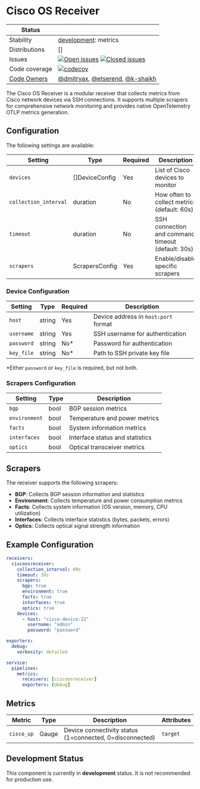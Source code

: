 # Cisco OS Receiver

<!-- status autogenerated section -->
| Status        |           |
| ------------- |-----------|
| Stability     | [development]: metrics   |
| Distributions | [] |
| Issues        | [![Open issues](https://img.shields.io/github/issues-search/open-telemetry/opentelemetry-collector-contrib?query=is%3Aissue%20is%3Aopen%20label%3Areceiver%2Fciscoos%20&label=open&color=orange&logo=opentelemetry)](https://github.com/open-telemetry/opentelemetry-collector-contrib/issues?q=is%3Aopen+is%3Aissue+label%3Areceiver%2Fciscoos) [![Closed issues](https://img.shields.io/github/issues-search/open-telemetry/opentelemetry-collector-contrib?query=is%3Aissue%20is%3Aclosed%20label%3Areceiver%2Fciscoos%20&label=closed&color=blue&logo=opentelemetry)](https://github.com/open-telemetry/opentelemetry-collector-contrib/issues?q=is%3Aclosed+is%3Aissue+label%3Areceiver%2Fciscoos) |
| Code coverage | [![codecov](https://codecov.io/github/open-telemetry/opentelemetry-collector-contrib/graph/main/badge.svg?component=receiver_ciscoosreceiver)](https://app.codecov.io/gh/open-telemetry/opentelemetry-collector-contrib/tree/main/?components%5B0%5D=receiver_ciscoosreceiver&displayType=list) |
| [Code Owners](https://github.com/open-telemetry/opentelemetry-collector-contrib/blob/main/CONTRIBUTING.md#becoming-a-code-owner)    | [@dmitryax](https://www.github.com/dmitryax), [@etserend](https://www.github.com/etserend), [@k-shaikh](https://www.github.com/k-shaikh) |

[development]: https://github.com/open-telemetry/opentelemetry-collector/blob/main/docs/component-stability.md#development
<!-- end autogenerated section -->

The Cisco OS Receiver is a modular receiver that collects metrics from Cisco network devices via SSH connections. It supports multiple scrapers for comprehensive network monitoring and provides native OpenTelemetry OTLP metrics generation.

## Configuration

The following settings are available:

| Setting | Type | Required | Description |
|---------|------|----------|-------------|
| `devices` | []DeviceConfig | Yes | List of Cisco devices to monitor |
| `collection_interval` | duration | No | How often to collect metrics (default: 60s) |
| `timeout` | duration | No | SSH connection and command timeout (default: 30s) |
| `scrapers` | ScrapersConfig | Yes | Enable/disable specific scrapers |

### Device Configuration

| Setting | Type | Required | Description |
|---------|------|----------|-------------|
| `host` | string | Yes | Device address in `host:port` format |
| `username` | string | Yes | SSH username for authentication |
| `password` | string | No* | Password for authentication |
| `key_file` | string | No* | Path to SSH private key file |

*Either `password` or `key_file` is required, but not both.

### Scrapers Configuration

| Setting | Type | Description |
|---------|------|-------------|
| `bgp` | bool | BGP session metrics |
| `environment` | bool | Temperature and power metrics |
| `facts` | bool | System information metrics |
| `interfaces` | bool | Interface status and statistics |
| `optics` | bool | Optical transceiver metrics |

## Scrapers

The receiver supports the following scrapers:

- **BGP**: Collects BGP session information and statistics
- **Environment**: Collects temperature and power consumption metrics  
- **Facts**: Collects system information (OS version, memory, CPU utilization)
- **Interfaces**: Collects interface statistics (bytes, packets, errors)
- **Optics**: Collects optical signal strength information

## Example Configuration

```yaml
receivers:
  ciscoosreceiver:
    collection_interval: 60s
    timeout: 30s
    scrapers:
      bgp: true
      environment: true
      facts: true
      interfaces: true
      optics: true
    devices:
      - host: "cisco-device:22"
        username: "admin"
        password: "password"

exporters:
  debug:
    verbosity: detailed

service:
  pipelines:
    metrics:
      receivers: [ciscoosreceiver]
      exporters: [debug]
```

## Metrics

| Metric | Type | Description | Attributes |
|--------|------|-------------|------------|
| `cisco_up` | Gauge | Device connectivity status (1=connected, 0=disconnected) | `target` |

## Development Status

This component is currently in **development** status. It is not recommended for production use.
